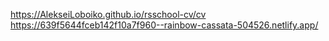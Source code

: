 https://AlekseiLoboiko.github.io/rsschool-cv/cv
https://639f5644fceb142f10a7f960--rainbow-cassata-504526.netlify.app/
